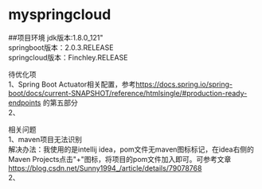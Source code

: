 # myspringcloud
##项目环境
jdk版本:1.8.0_121"<br>
springboot版本：2.0.3.RELEASE<br>
springcloud版本：Finchley.RELEASE<br>

待优化项<br>
1、Spring Boot Actuator相关配置，参考<https://docs.spring.io/spring-boot/docs/current-SNAPSHOT/reference/htmlsingle/#production-ready-endpoints>
的第五部分<br>
2、

相关问题<br>
1、maven项目无法识别<br>
解决办法：我使用的是intellij idea，pom文件无maven图标标记，在idea右侧的Maven Projects点击"+"图标，将项目的pom文件加入即可。可参考文章<https://blog.csdn.net/Sunny1994_/article/details/79078768><br>
2、